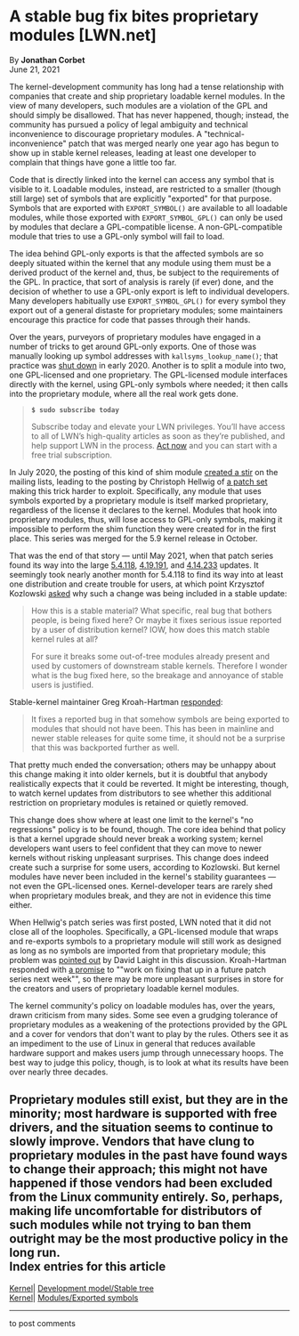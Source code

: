 # A stable bug fix bites proprietary modules [LWN.net]

By **Jonathan Corbet**  
June 21, 2021 

The kernel-development community has long had a tense relationship with companies that create and ship proprietary loadable kernel modules. In the view of many developers, such modules are a violation of the GPL and should simply be disallowed. That has never happened, though; instead, the community has pursued a policy of legal ambiguity and technical inconvenience to discourage proprietary modules. A "technical-inconvenience" patch that was merged nearly one year ago has begun to show up in stable kernel releases, leading at least one developer to complain that things have gone a little too far. 

Code that is directly linked into the kernel can access any symbol that is visible to it. Loadable modules, instead, are restricted to a smaller (though still large) set of symbols that are explicitly "exported" for that purpose. Symbols that are exported with `EXPORT_SYMBOL()` are available to all loadable modules, while those exported with `EXPORT_SYMBOL_GPL()` can only be used by modules that declare a GPL-compatible license. A non-GPL-compatible module that tries to use a GPL-only symbol will fail to load. 

The idea behind GPL-only exports is that the affected symbols are so deeply situated within the kernel that any module using them must be a derived product of the kernel and, thus, be subject to the requirements of the GPL. In practice, that sort of analysis is rarely (if ever) done, and the decision of whether to use a GPL-only export is left to individual developers. Many developers habitually use `EXPORT_SYMBOL_GPL()` for every symbol they export out of a general distaste for proprietary modules; some maintainers encourage this practice for code that passes through their hands. 

Over the years, purveyors of proprietary modules have engaged in a number of tricks to get around GPL-only exports. One of those was manually looking up symbol addresses with `kallsyms_lookup_name()`; that practice was [shut down](/Articles/813350/) in early 2020. Another is to split a module into two, one GPL-licensed and one proprietary. The GPL-licensed module interfaces directly with the kernel, using GPL-only symbols where needed; it then calls into the proprietary module, where all the real work gets done. 

> **`$ sudo subscribe today`**
> 
> Subscribe today and elevate your LWN privileges. You’ll have access to all of LWN’s high-quality articles as soon as they’re published, and help support LWN in the process. [Act now](https://lwn.net/Promo/nst-sudo/claim) and you can start with a free trial subscription. 

In July 2020, the posting of this kind of shim module [created a stir](/Articles/827596/) on the mailing lists, leading to the posting by Christoph Hellwig of [a patch set](/ml/linux-kernel/20200730061027.29472-1-hch@lst.de/) making this trick harder to exploit. Specifically, any module that uses symbols exported by a proprietary module is itself marked proprietary, regardless of the license it declares to the kernel. Modules that hook into proprietary modules, thus, will lose access to GPL-only symbols, making it impossible to perform the shim function they were created for in the first place. This series was merged for the 5.9 kernel release in October. 

That was the end of that story — until May 2021, when that patch series found its way into the large [5.4.118](/Articles/855998/), [4.19.191](/Articles/857000/), and [4.14.233](/Articles/857001/) updates. It seemingly took nearly another month for 5.4.118 to find its way into at least one distribution and create trouble for users, at which point Krzysztof Kozlowski [asked](/ml/linux-kernel/8edc6f45-6c42-19c7-6f40-6f1a49cc685b@canonical.com/) why such a change was being included in a stable update: 

> How this is a stable material? What specific, real bug that bothers people, is being fixed here? Or maybe it fixes serious issue reported by a user of distribution kernel? IOW, how does this match stable kernel rules at all? 
> 
> For sure it breaks some out-of-tree modules already present and used by customers of downstream stable kernels. Therefore I wonder what is the bug fixed here, so the breakage and annoyance of stable users is justified. 

Stable-kernel maintainer Greg Kroah-Hartman [responded](/ml/linux-kernel/YMxlP2EMTaG9+2y6@kroah.com/): 

> It fixes a reported bug in that somehow symbols are being exported to modules that should not have been. This has been in mainline and newer stable releases for quite some time, it should not be a surprise that this was backported further as well. 

That pretty much ended the conversation; others may be unhappy about this change making it into older kernels, but it is doubtful that anybody realistically expects that it could be reverted. It might be interesting, though, to watch kernel updates from distributors to see whether this additional restriction on proprietary modules is retained or quietly removed. 

This change does show where at least one limit to the kernel's "no regressions" policy is to be found, though. The core idea behind that policy is that a kernel upgrade should never break a working system; kernel developers want users to feel confident that they can move to newer kernels without risking unpleasant surprises. This change does indeed create such a surprise for some users, according to Kozlowski. But kernel modules have never been included in the kernel's stability guarantees — not even the GPL-licensed ones. Kernel-developer tears are rarely shed when proprietary modules break, and they are not in evidence this time either. 

When Hellwig's patch series was first posted, LWN noted that it did not close all of the loopholes. Specifically, a GPL-licensed module that wraps and re-exports symbols to a proprietary module will still work as designed as long as no symbols are imported from that proprietary module; this problem was [pointed out](/ml/linux-kernel/5ac70bdf2c5b440c83f12e75ca42a107@AcuMS.aculab.com/) by David Laight in this discussion. Kroah-Hartman responded with [a promise](/ml/linux-kernel/YMxlBCzztbWGvi/l@kroah.com/) to ""work on fixing that up in a future patch series next week"", so there may be more unpleasant surprises in store for the creators and users of proprietary loadable kernel modules. 

The kernel community's policy on loadable modules has, over the years, drawn criticism from many sides. Some see even a grudging tolerance of proprietary modules as a weakening of the protections provided by the GPL and a cover for vendors that don't want to play by the rules. Others see it as an impediment to the use of Linux in general that reduces available hardware support and makes users jump through unnecessary hoops. The best way to judge this policy, though, is to look at what its results have been over nearly three decades. 

Proprietary modules still exist, but they are in the minority; most hardware is supported with free drivers, and the situation seems to continue to slowly improve. Vendors that have clung to proprietary modules in the past have found ways to change their approach; this might not have happened if those vendors had been excluded from the Linux community entirely. So, perhaps, making life uncomfortable for distributors of such modules while not trying to ban them outright may be the most productive policy in the long run.  
Index entries for this article  
---  
[Kernel](/Kernel/Index)| [Development model/Stable tree](/Kernel/Index#Development_model-Stable_tree)  
[Kernel](/Kernel/Index)| [Modules/Exported symbols](/Kernel/Index#Modules-Exported_symbols)  
  


* * *

to post comments 
